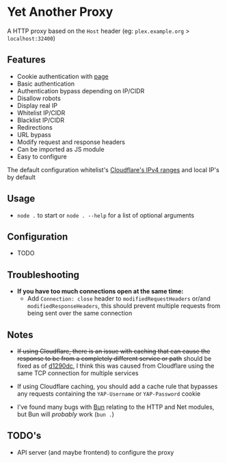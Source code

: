 # Yet Another Proxy
A HTTP proxy based on the `Host` header (eg: `plex.example.org` > `localhost:32400`)

## Features
* Cookie authentication with [page](./pages/authentication.html)
* Basic authentication
* Authentication bypass depending on IP/CIDR
* Disallow robots
* Display real IP
* Whitelist IP/CIDR
* Blacklist IP/CIDR
* Redirections
* URL bypass
* Modify request and response headers
* Can be imported as JS module
* Easy to configure

The default configuration whitelist's [Cloudflare's IPv4 ranges](https://www.cloudflare.com/ips) and local IP's by default

## Usage
* `node .` to start or `node . --help` for a list of optional arguments

## Configuration
* TODO

## Troubleshooting
* **If you have too much connections open at the same time:**
  * Add `Connection: close` header to `modifiedRequestHeaders` or/and `modifiedResponseHeaders`, this should prevent multiple requests from being sent over the same connection

## Notes
* ~~If using Cloudflare, there is an issue with caching that can cause the response to be from a completely different service or path~~ should be fixed as of [d1290dc](https://github.com/Lyall-A/Yet-Another-Proxy/commit/d1290dc), I think this was caused from Cloudflare using the same TCP connection for multiple services

* If using Cloudflare caching, you should add a cache rule that bypasses any requests containing the `YAP-Username` or `YAP-Password` cookie

* I've found many bugs with [Bun](https://bun.sh/) relating to the HTTP and Net modules, but Bun will *probably* work (`bun .`)

## TODO's
* API server (and maybe frontend) to configure the proxy
